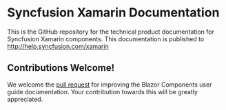 # Syncfusion Xamarin Documentation

This is the GitHub repository for the technical product documentation for Syncfusion Xamarin components. This documentation is published to http://help.syncfusion.com/xamarin

## Contributions Welcome!

We welcome the [pull request](https://docs.github.com/en/github/managing-files-in-a-repository/editing-files-in-another-users-repository) for improving the Blazor Components user guide documentation. Your contribution towards this will be greatly appreciated.
